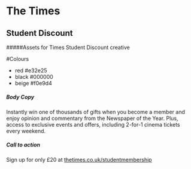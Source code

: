 # The Times
## Student Discount
#####Assets for Times Student Discount creative

#Colours
- red #e32e25
- black #000000
- beige #f0e9d4

##### Body Copy
Instantly win one of thousands of gifts when you become a member and enjoy opinion and commentary from the Newspaper of the Year. Plus, access to exclusive events and offers, including 2-for-1 cinema tickets every weekend.

##### Call to action
Sign up for only £20 at [thetimes.co.uk/studentmembership](thetimes.co.uk/studentmembership)
